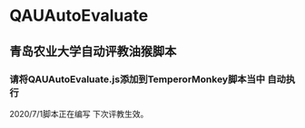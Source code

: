# QAUAutoEvaluate
## 青岛农业大学自动评教油猴脚本
### 请将QAUAutoEvaluate.js添加到TemperorMonkey脚本当中 自动执行
2020/7/1脚本正在编写 下次评教生效。
